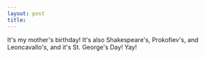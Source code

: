 ```yaml
---
layout: post
title: 
---
```


It's my mother's birthday! It's also Shakespeare's, Prokofiev's, and Leoncavallo's, and it's St. George's Day! Yay!
